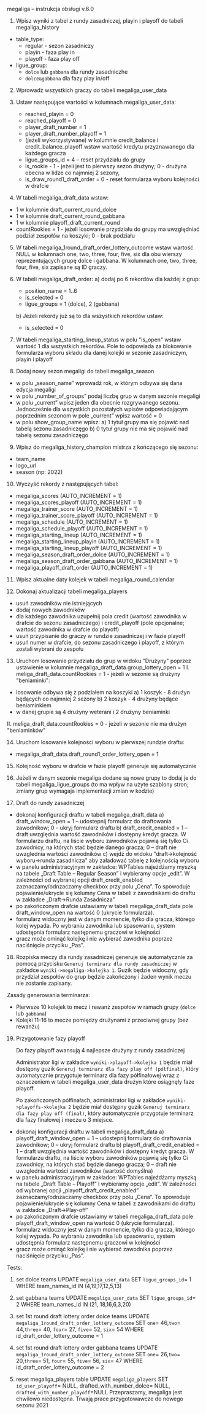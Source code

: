megaliga – instrukcja obsługi v.6.0

1. Wpisz wyniki z tabel z rundy zasadniczej, playin i playoff do tabeli megaliga_history

-   table_type:
    -   regular - sezon zasadniczy
    -   playin - faza play in
    -   playoff - faza play off
-   ligue_group:
    -   `dolce` lub `gabbana` dla rundy zasadniczhe
    -   `dolce&gabbana` dla fazy play in/off

2. Wprowadź wszystkich graczy do tabeli megaliga_user_data

3. Ustaw następujące wartości w kolumnach megaliga_user_data:

    - reached_playin = 0
    - reached_playoff = 0
    - player_draft_number = 1
    - player_draft_number_playoff = 1
    - (jeżeli wykorzystywane) w kolumnie credit_balance i credit_balance_playoff wstaw wartość kredytu przyznawanego dla każdego gracza
    - ligue_groups_id = 4 – reset przydziału do grupy
    - is_rookie - 1 - jeżeli jest to pierwszy sezon drużyny; 0 - drużyna obecna w lidze co najmniej 2 sezony,
    - is_draw_round1_draft_order = 0 - reset formularza wyboru kolejności w drafcie

4. W tabeli megaliga_draft_data wstaw:

-   1 w kolumnie draft_current_round_dolce
-   1 w kolumnie draft_current_round_gabbana
-   1 w kolumnie playoff_draft_current_round
-   countRookies = 1 - jeżeli losowanie przydziału do grupy ma uwzględniać podział zespołów na koszyki; 0 - brak podziału

5. W tabeli megaliga_1round_draft_order_lottery_outcome wstaw wartość NULL w kolumnach one, two, three, four, five, six dla obu wierszy reprezentujących grupę dolce i gabbana. W kolumnach one, two, three, four, five, six zapisane są ID graczy.

6. W tabeli megaliga_draft_order:
   a) dodaj po 6 rekordów dla każdej z grup:

    - position_name = 1..6
    - is_selected = 0
    - ligue_groups = 1 (dolce), 2 (gabbana)

    b) Jeżeli rekordy już są to dla wszystkich rekordów ustaw:

    - is_selected = 0

7. W tabeli megaliga_starting_lineup_status w polu "is_open" wstaw wartość 1 dla wszystkich rekordów.
   Pole to odpowiada za blokowanie formularza wyboru składu dla danej kolejki w sezonie zasadniczym, playin i playoff

8. Dodaj nowy sezon megaligi do tabeli megaliga_season

-   w polu „season_name” wprowadź rok, w którym odbywa się dana edycja megaligi
-   w polu „number_of_groups” podaj liczbę grup w danym sezonie megaligi
-   w polu „current” wpisz jeden dla obecnie rozgrywanego sezonu. Jednocześnie dla wszystkich pozostałych wpisów odpowiadającym poprzednim sezonom w pole „current” wpisz wartość = 0
-   w polu show_group_name wpisz:
    a) 1 tytuł grupy ma się pojawić nad tabelą sezonu zasadniczęgo
    b) 0 tytuł grupy nie ma się pojawić nad tabelą sezonu zasadniczęgo

9. Wpisz do megaliga_history_champion mistrza z kończącego się sezonu:

-   team_name
-   logo_url
-   season (np: 2022)

10. Wyczyść rekordy z następujących tabel:

-   megaliga_scores (AUTO_INCREMENT = 1)
-   megaliga_scores_playoff (AUTO_INCREMENT = 1)
-   megaliga_trainer_score (AUTO_INCREMENT = 1)
-   megaliga_trainer_score_playoff (AUTO_INCREMENT = 1)
-   megaliga_schedule (AUTO_INCREMENT = 1)
-   megaliga_schedule_playoff (AUTO_INCREMENT = 1)
-   megaliga_starting_lineup (AUTO_INCREMENT = 1)
-   megaliga_starting_lineup_playin (AUTO_INCREMENT = 1)
-   megaliga_starting_lineup_playoff (AUTO_INCREMENT = 1)
-   megaliga_season_draft_order_dolce (AUTO_INCREMENT = 1)
-   megaliga_season_draft_order_gabbana (AUTO_INCREMENT = 1)
-   megaliga_playoff_draft_order (AUTO_INCREMENT = 1)

11. Wpisz aktualne daty kolejek w tabeli megaliga_round_calendar

12. Dokonaj aktualizacji tabeli megaliga_players

-   usuń zawodników nie istniejących
-   dodaj nowych zawodników
-   dla każdego zawodnika uzupełnij pola credit (wartość zawodnika w drafcie do sezonu zasadniczego) i credit_playoff (pole opcjonalne; wartość zawodnika w drafcie do playoff)
-   usuń przypisanie do graczy w rundzie zasadniczej i w fazie playoff
-   usuń numer w drafcie, do sezonu zasadniczego i playoff, z którym zostali wybrani do zespołu

13. Uruchom losowanie przydziału do grup w widoku "Drużyny" poprzez ustawienie w kolumnie megaliga_draft_data.group_lottery_open = 1
    I. meliga_draft_data.countRookies = 1 - jeżeli w sezonie są drużyny "beniaminki":

-   losowanie odbywa się z podziałem na koszyki
    a) 1 koszyk - 8 drużyn będących co najmniej 2 sezony
    b) 2 koszyk - 4 drużyny będące beniaminkiem
-   w danej grupie są 4 drużyny weterani i 2 drużyny beniaminki

II. meliga_draft_data.countRookies = 0 - jeżeli w sezonie nie ma drużyn "beniaminków"

14. Uruchom losowanie kolejności wyboru w pierwszej rundzie draftu:

-   megaliga_draft_data.draft_round1_order_lottery_open = 1

15. Kolejność wyboru w drafcie w fazie playoff generuje się automatycznie

16. Jeżeli w danym sezonie megaliga dodane są nowe grupy to dodaj je do tabeli megaliga_ligue_groups (to ma wpływ na użyte szablony stron; zmiany grup wymagaja implementacji zmian w kodzie)

17. Draft do rundy zasadniczej

-   dokonaj konfiguracji draftu w tabeli megaliga_draft_data
    a) draft_window_open = 1 – udostepnij formularz do draftowania zawodnikow; 0 – ukryj formularz draftu
    b) draft_credit_enabled = 1 – draft uwzględnia wartość zawodników i dostępny kredyt gracza. W formularzu draftu, na liście wyboru zawodników pojawią się tylko Ci zawodnicy, na których stać będzie danego gracza; 0 – draft nie uwzglednia wartości zawodników
    c) wejdź do widoku "draft->kolejność wyboru->runda zasadnicza" aby załadować tabelę z kolejnością wyboru
-   w panelu administracyjnym w zakładce: WPTables najeżdżamy myszką na tabele „Draft Table – Regular Season” i wybieramy opcje „edit”. W zależności od wybranej opcji draft_credit_enabled zaznaczamy/odnzaczamy checkbox przy polu „Cena”. To spowoduje pojawienie/ukrycie się kolumny Cena w tabeli z zawodnikami do draftu w zakładce „Draft->Runda Zasadnicza”
-   po zakończonym drafcie ustawiamy w tabeli megaliga_draft_data pole draft_window_open na wartość 0 (ukrycie formularza).
-   formularz widoczny jest w danym momencie, tylko dla gracza, którego kolej wypada. Po wybraniu zawodnika lub spasowaniu, system udostępnia formularz następnemu graczowi w kolejności
-   gracz może ominąć kolejkę i nie wybierać zawodnika poprzez naciśnięcie przyciku „Pas”.

18. Rozpiska meczy dla rundy zasadniczej generuje się automatycznie za pomocą przycisku `Generuj terminarz dla rundy zasadniczej` w zakładce `wyniki->megaliga->kolejka 1`. Guzik będzie widoczny, gdy przydział zespołów do grup będzie zakończony i żaden wynik meczu nie zostanie zapisany.

Zasady generowania terminarza:

-   Pierwsze 10 kolejek to mecz i rewanż zespołow w ramach grupy (`dolce` lub `gabbana`)
-   Kolejki 11-16 to mecze pomiędzy drużynami z przeciwnej grupy (bez rewanżu)

19. Przygotowanie fazy playoff

    Do fazy playoff awansują 4 najlepsze drużyny z rundy zasadniczej

    Administrator ligi w zakładce `wyniki->playoff->kolejka 1` będzie miał dostępny guzik `Generuj terminarz dla fazy play off (półfinał)`, który automatycznie przygotuje terminarz dla fazy półfinałowej wraz z oznaczeniem w tabeli megaliga_user_data drużyn które osiągnęły faze playoff.

    Po zakończonych półfinałach, administrator ligi w zakładce `wyniki->playoffs->kolejka 2` będzie miał dostępny guzik `Generuj terminarz dla fazy play off (finał)`, który automatycznie przygotuje terminarz dla fazy finałowej i meczu o 3 miejsce.

-   dokonaj konfiguracji draftu w tabeli megaliga_draft_data
    a) playoff_draft_window_open = 1 – udostepnij formularz do draftowania zawodnikow; 0 – ukryj formularz draftu
    b) playoff_draft_credit_enabled = 1 – draft uwzględnia wartość zawodników i dostępny kredyt gracza. W formularzu draftu, na liście wyboru zawodników pojawią się tylko Ci zawodnicy, na których stać będzie danego gracza; 0 – draft nie uwzglednia wartości zawodników (wartość domyślna)
-   w panelu administracyjnym w zakładce: WPTables najeżdżamy myszką na tabele „Draft Table – Playoff” i wybieramy opcje „edit”. W zależności od wybranej opcji „playoff_draft_credit_enabled” zaznaczamy/odnzaczamy checkbox przy polu „Cena”. To spowoduje pojawienie/ukrycie się kolumny Cena w tabeli z zawodnikami do draftu w zakładce „Draft->Play-off”
-   po zakończonym drafcie ustawiamy w tabeli megaliga_draft_data pole playoff_draft_window_open na wartość 0 (ukrycie formularza).
-   formularz widoczny jest w danym momencie, tylko dla gracza, którego kolej wypada. Po wybraniu zawodnika lub spasowaniu, system udostępnia formularz następnemu graczowi w kolejności
-   gracz może ominąć kolejkę i nie wybierać zawodnika poprzez naciśnięcie przyciku „Pas”.

Tests:

1. set dolce teams
   UPDATE `megaliga_user_data` SET `ligue_groups_id`= 1 WHERE team_names_id IN (4,19,17,12,5,13)

2. set gabbana teams
   UPDATE `megaliga_user_data` SET `ligue_groups_id`= 2 WHERE team_names_id IN (21, 18,16,6,3,20)

3. set 1st round draft lottery order dolce teams
   UPDATE `megaliga_1round_draft_order_lottery_outcome` SET `one`= 46,`two`= 44,`three`= 40, `four`= 27, `five`= 52, `six`= 54 WHERE id_draft_order_lottery_outcome = 1

4. set 1st round draft lottery order gabbana teams
   UPDATE `megaliga_1round_draft_order_lottery_outcome` SET `one`= 26,`two`= 20,`three`= 51, `four`= 55, `five`= 56, `six`= 47 WHERE id_draft_order_lottery_outcome = 2

5. reset megaliga_players table
   UPDATE `megaliga_players` SET `id_user_playoff`= NULL, drafted_with_number_dolce= NULL, `drafted_with_number_playoff`=NULL
   Przepraszamy, megaliga jest chwilowo niedostępna. Trwają prace przygotowawcze do nowego sezonu 2021
